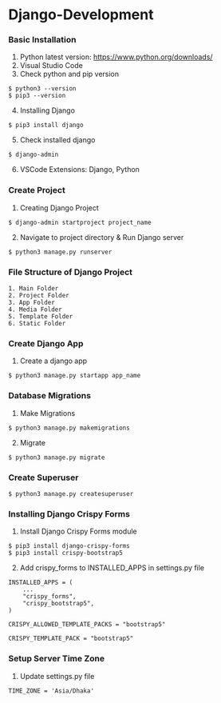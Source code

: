 # Django-Development

### Basic Installation
1. Python latest version: https://www.python.org/downloads/
2. Visual Studio Code
3. Check python and pip version
```
$ python3 --version
$ pip3 --version
```
4. Installing Django
```
$ pip3 install django
```
5. Check installed django
```
$ django-admin
```
6. VSCode Extensions: Django, Python

### Create Project
1. Creating Django Project
```
$ django-admin startproject project_name
```
2. Navigate to project directory & Run Django server
```
$ python3 manage.py runserver
```

### File Structure of Django Project
```
1. Main Folder
2. Project Folder
3. App Folder
4. Media Folder
5. Template Folder
6. Static Folder
```

### Create Django App
1. Create a django app
```
$ python3 manage.py startapp app_name
```

### Database Migrations
1. Make Migrations
```
$ python3 manage.py makemigrations
```
2. Migrate
```
$ python3 manage.py migrate
```

### Create Superuser
```
$ python3 manage.py createsuperuser
```

### Installing Django Crispy Forms
1. Install Django Crispy Forms module
```
$ pip3 install django-crispy-forms
$ pip3 install crispy-bootstrap5
```
2. Add crispy_forms to INSTALLED_APPS in settings.py file
```
INSTALLED_APPS = (
    ...
    "crispy_forms",
    "crispy_bootstrap5",
)

CRISPY_ALLOWED_TEMPLATE_PACKS = "bootstrap5"

CRISPY_TEMPLATE_PACK = "bootstrap5"
```

### Setup Server Time Zone
1. Update settings.py file
```
TIME_ZONE = 'Asia/Dhaka'
```